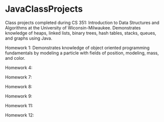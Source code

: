 # JavaClassProjects
Class projects completed during CS 351: Introduction to Data Structures and Algorithms at the University of Wiconsin-Milwaukee. Demonstrates knowledge of heaps, linked lists, binary trees, hash tables, stacks, queues, and graphs using Java.

Homework 1: Demonstrates knowledge of object oriented programming fundamentals by modeling a particle with fields of position, modeling, mass, and color.

Homework 4:

Homework 7:

Homework 8:


Homework 9:


Homework 11:


Homework 12:


